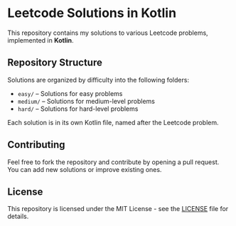 # Leetcode Solutions in Kotlin

This repository contains my solutions to various Leetcode problems, implemented in **Kotlin**.

## Repository Structure
Solutions are organized by difficulty into the following folders:

- `easy/` – Solutions for easy problems
- `medium/` – Solutions for medium-level problems
- `hard/` – Solutions for hard-level problems

Each solution is in its own Kotlin file, named after the Leetcode problem.

## Contributing
Feel free to fork the repository and contribute by opening a pull request. You can add new solutions or improve existing ones.

## License
This repository is licensed under the MIT License - see the [LICENSE](LICENSE) file for details.
